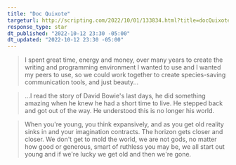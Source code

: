 ```yaml
---
title: "Doc Quixote"
targeturl: http://scripting.com/2022/10/01/133834.html?title=docQuixote
response_type: star
dt_published: "2022-10-12 23:30 -05:00"
dt_updated: "2022-10-12 23:30 -05:00"
---
```


> I spent great time, energy and money, over many years to create the writing and programming environment I wanted to use and I wanted my peers to use, so we could work together to create species-saving communication tools, and just beauty...

> ...I read the story of David Bowie's last days, he did something amazing when he knew he had a short time to live. He stepped back and got out of the way. He understood this is no longer his world.

> When you're young, you think expansively, and as you get old reality sinks in and your imagination contracts. The horizon gets closer and closer. We don't get to mold the world, we are not gods, no matter how good or generous, smart of ruthless you may be, we all start out young and if we're lucky we get old and then we're gone.